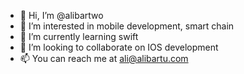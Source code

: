 - 👋 Hi, I’m @alibartwo
- 👀 I’m interested in mobile development, smart chain
- 🌱 I’m currently learning swift
- 💞️ I’m looking to collaborate on IOS development
- 📫 You can reach me at ali@alibartu.com

<!---
alibartwo/alibartwo is a ✨ special ✨ repository because its `README.md` (this file) appears on your GitHub profile.
You can click the Preview link to take a look at your changes.
--->
